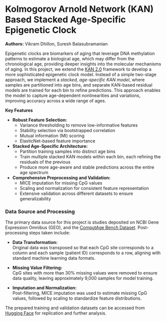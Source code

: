 # Kolmogorov Arnold Network (KAN) Based Stacked Age-Specific Epigenetic Clock

**Authors:** Vikram Dhillon, Suresh Balasubramanian

Epigenetic clocks are biomarkers of aging that leverage DNA methylation patterns to estimate a biological age, which may differ from the chronological age, providing deeper insights into the molecular mechanisms of aging. In this project, we extend the [KAN 2.0](https://github.com/KindXiaoming/pykan) framework to develop a more sophisticated epigenetic clock model. Instead of a simple two-stage approach, we implement a *stacked, age-specific KAN model*, where samples are partitioned into age bins, and separate KAN-based residual models are trained for each bin to refine predictions. This approach enables the model to capture age-dependent nonlinearities and variations, improving accuracy across a wide range of ages.

**Key Features**
- **Robust Feature Selection:**  
  - Variance thresholding to remove low-informative features  
  - Stability selection via bootstrapped correlation  
  - Mutual information (MI) scoring  
  - ElasticNet-based feature importance  
- **Stacked Age-Specific Architecture:**  
  - Partition training samples into distinct age bins  
  - Train multiple stacked KAN models within each bin, each refining the residuals of the previous  
  - Produce more age-aware and stable predictions across the entire age spectrum  
- **Comprehensive Preprocessing and Validation:**  
  - MICE imputation for missing CpG values  
  - Scaling and normalization for consistent feature representation  
  - Extensive validation across different datasets to ensure generalizability

### Data Source and Processing
The primary data source for this project is studies deposited on NCBI Gene Expression Omnibus (GEO), and the [ComputAge Bench Dataset](https://huggingface.co/datasets/computage/computage_bench). Post-processing steps taken include:

- **Data Transformation:**  
  Original data was transposed so that each CpG site corresponds to a column and each sample (patient ID) corresponds to a row, aligning with standard machine learning data formats.
  
- **Missing Value Filtering:**  
  CpG sites with more than 30% missing values were removed to ensure data quality, leaving approximately 9,000 samples for model training.

- **Imputation and Normalization:**  
  Post-filtering, MICE imputation was used to estimate missing CpG values, followed by scaling to standardize feature distributions.

The prepared training and validation datasets can be accessed from [Hugging Face](https://huggingface.co/datasets/dhillonv10/KAN-clock) for replication and further analysis.
